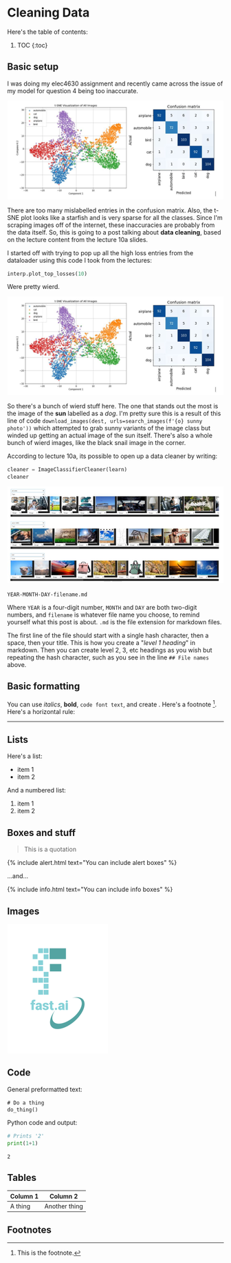 # Cleaning Data

Here's the table of contents:

1. TOC
{:toc}

## Basic setup

I was doing my elec4630 assignment and recently came across the issue of my model for question 4 being too inaccurate.

![](/Capture.JPG)

There are too many mislabelled entries in the confusion matrix. Also, the t-SNE plot looks like a starfish and is very sparse for all the classes. Since I'm scraping images off of the internet, these inaccuracies are probably from the data itself. So, this is going to a post talking about **data cleaning**, based on the lecture content from the lecture 10a slides.

I started off with trying to pop up all the high loss entries from the dataloader using this code I took from the lectures:
```python
interp.plot_top_losses(10)
```
Were pretty wierd.

![](/Capture.JPG)

So there's a bunch of wierd stuff here. The one that stands out the most is the image of the **sun** labelled as a *dog*. I'm pretty sure this is a result of this line of code `download_images(dest, urls=search_images(f'{o} sunny photo'))` which attempted to grab sunny variants of the image class but winded up getting an actual image of the sun itself. There's also a whole bunch of wierd images, like the black snail image in the corner.

According to lecture 10a, its possible to open up a data cleaner by writing:

```python
cleaner = ImageClassifierCleaner(learn)
cleaner
```
![](/Capture3.JPG)

`YEAR-MONTH-DAY-filename.md`

Where `YEAR` is a four-digit number, `MONTH` and `DAY` are both two-digit numbers, and `filename` is whatever file name you choose, to remind yourself what this post is about. `.md` is the file extension for markdown files.

The first line of the file should start with a single hash character, then a space, then your title. This is how you create a "*level 1 heading*" in markdown. Then you can create level 2, 3, etc headings as you wish but repeating the hash character, such as you see in the line `## File names` above.

## Basic formatting

You can use *italics*, **bold**, `code font text`, and create . Here's a footnote [^1]. Here's a horizontal rule:

---

## Lists

Here's a list:

- item 1
- item 2

And a numbered list:

1. item 1
1. item 2

## Boxes and stuff

> This is a quotation

{% include alert.html text="You can include alert boxes" %}

...and...

{% include info.html text="You can include info boxes" %}

## Images

![](/images/logo.png "fast.ai's logo")

## Code

General preformatted text:

    # Do a thing
    do_thing()

Python code and output:

```python
# Prints '2'
print(1+1)
```

    2

## Tables

| Column 1 | Column 2 |
|-|-|
| A thing | Another thing |

## Footnotes

[^1]: This is the footnote.


